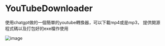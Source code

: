 # YouTubeDownloader
使用chatgpt做的一個簡單的youtube轉換器，可以下載mp4或是mp3，
提供開源程式碼以及打包好的exe檔作使用





![image](https://user-images.githubusercontent.com/126957706/230365172-cd3ec7c0-53bf-4e6a-9b79-2a76d6c766e4.png)
